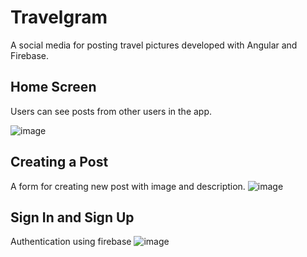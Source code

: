 # Travelgram

A social media for posting travel pictures developed with Angular and Firebase.

## Home Screen

Users can see posts from other users in the app.

![image](https://github.com/cnikesh/travelgram/assets/42144202/2ee66360-1bae-44dd-8880-9661bda868b4)


## Creating a Post

A form for creating new post with image and description.
![image](https://github.com/cnikesh/travelgram/assets/42144202/f6b3d0b8-a1e1-4643-892b-8f40b2ca4f6f)


## Sign In and Sign Up

Authentication using firebase
![image](https://github.com/cnikesh/travelgram/assets/42144202/ab4582f3-f282-415f-907c-96bad857d65d)

